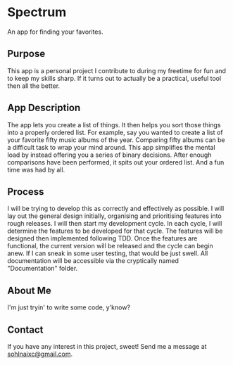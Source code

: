 # Spectrum
An app for finding your favorites.

## Purpose
This app is a personal project I contribute to during my freetime for fun and to keep my skills sharp. If it turns out to actually be a practical, useful tool then all the better.

## App Description
The app lets you create a list of things. It then helps you sort those things into a properly ordered list. For example, say you wanted to create a list of your favorite fifty music albums of the year. Comparing fifty albums can be a difficult task to wrap your mind around. This app simplifies the mental load by instead offering you a series of binary decisions. After enough comparisons have been performed, it spits out your ordered list. And a fun time was had by all.

## Process
I will be trying to develop this as correctly and effectively as possible. I will lay out the general design initially, organising and prioritising features into rough releases. I will then start my development cycle. In each cycle, I will determine the features to be developed for that cycle. The features will be designed then implemented following TDD. Once the features are functional, the current version will be released and the cycle can begin anew. If I can sneak in some user testing, that would be just swell. All documentation will be accessible via the cryptically named "Documentation" folder.

## About Me
I'm just tryin' to write some code, y'know?

## Contact
If you have any interest in this project, sweet! Send me a message at <a href="mailto:sohlnaixc@gmail.com?Subject=Spectrum">sohlnaixc@gmail.com</a>.
